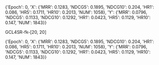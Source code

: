 {'Epoch': 0, 'X': {'MRR': 0.1283, 'NDCG5': 0.1895, 'NDCG10': 0.204, 'HR1': 0.086, 'HR5': 0.1711, 'HR10': 0.2013, 'NUM': 1058}, 'Y': {'MRR': 0.0796, 'NDCG5': 0.1133, 'NDCG10': 0.1292, 'HR1': 0.0423, 'HR5': 0.1129, 'HR10': 0.147, 'NUM': 1843}}

GCL4SR-fk-[20, 20]

{'Epoch': 0, 'X': {'MRR': 0.1283, 'NDCG5': 0.1895, 'NDCG10': 0.204, 'HR1': 0.086, 'HR5': 0.1711, 'HR10': 0.2013, 'NUM': 1058}, 'Y': {'MRR': 0.0796, 'NDCG5': 0.1133, 'NDCG10': 0.1292, 'HR1': 0.0423, 'HR5': 0.1129, 'HR10': 0.147, 'NUM': 1843}}
